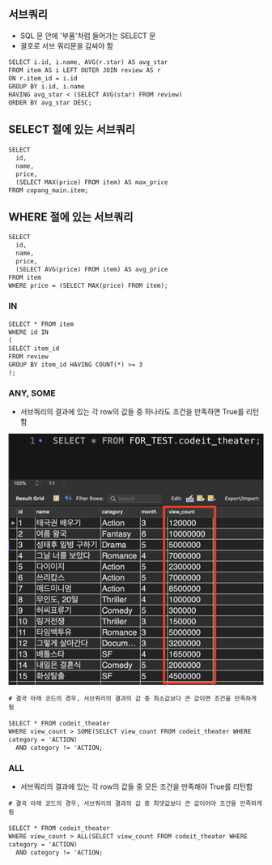 ## 서브쿼리

- SQL 문 안에 '부품'처럼 들어가는 SELECT 문
- 괄호로 서브 쿼리문을 감싸야 함

```
SELECT i.id, i.name, AVG(r.star) AS avg_star
FROM item AS i LEFT OUTER JOIN review AS r
ON r.item_id = i.id
GROUP BY i.id, i.name
HAVING avg_star < (SELECT AVG(star) FROM review)
ORDER BY avg_star DESC;
```

## SELECT 절에 있는 서브쿼리

```
SELECT
  id,
  name,
  price,
  (SELECT MAX(price) FROM item) AS max_price
FROM copang_main.item;
```

## WHERE 절에 있는 서브쿼리

```
SELECT
  id,
  name,
  price,
  (SELECT AVG(price) FROM item) AS avg_price
FROM item
WHERE price = (SELECT MAX(price) FROM item);
```

### IN

```
SELECT * FROM item
WHERE id IN
(
SELECT item_id
FROM review
GROUP BY item_id HAVING COUNT(*) >= 3
);
```

### ANY, SOME

- 서브쿼리의 결과에 있는 각 row의 값들 중 하나라도 조건을 만족하면 True를 리턴함

![alt text](./사진/any.png)

```
# 결국 아래 코드의 경우, 서브쿼리의 결과의 값 중 최소값보다 큰 값이면 조건을 만족하게 됨

SELECT * FROM codeit_theater
WHERE view_count > SOME(SELECT view_count FROM codeit_theater WHERE category = 'ACTION)
  AND category != 'ACTION;
```

### ALL

- 서브쿼리의 결과에 있는 각 row의 값들 중 모든 조건을 만족해야 True를 리턴함

```
# 결국 아래 코드의 경우, 서브쿼리의 결과의 값 중 최댓값보다 큰 값이어야 조건을 만족하게 됨

SELECT * FROM codeit_theater
WHERE view_count > ALL(SELECT view_count FROM codeit_theater WHERE category = 'ACTION)
  AND category != 'ACTION;
```
